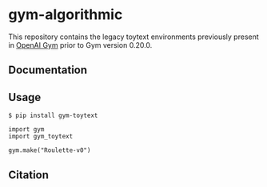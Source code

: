 # gym-algorithmic
This repository contains the legacy toytext environments previously present in [OpenAI Gym](https://github.com/openai/gym) prior to Gym version 0.20.0.  

## Documentation

## Usage
```
$ pip install gym-toytext

import gym
import gym_toytext

gym.make("Roulette-v0")
```

## Citation

